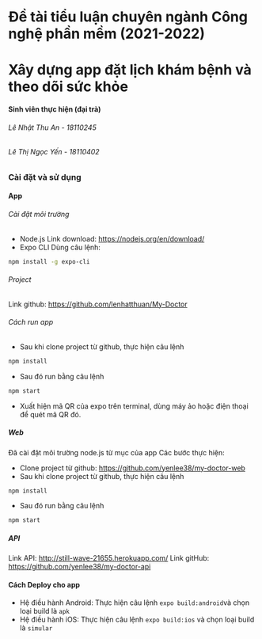 
# Đề tài tiểu luận chuyên ngành Công nghệ phần mềm (2021-2022)
# Xây dựng app đặt lịch khám bệnh và theo dõi sức khỏe
#### Sinh viên thực hiện (đại trà)
###### Lê Nhật Thu An - 18110245
###### Lê Thị Ngọc Yến - 18110402

### Cài đặt và sử dụng
#### App
###### Cài đặt môi trường
  * Node.js
Link download: https://nodejs.org/en/download/
  * Expo CLI
Dùng câu lệnh: 
```sh
npm install -g expo-cli
```

######  Project
Link github: https://github.com/lenhatthuan/My-Doctor
######  Cách run app
- Sau khi clone project từ github, thực hiện câu lệnh
```sh
npm install
``` 
- Sau đó run bằng câu lệnh 

```sh
npm start
```
- Xuất hiện mã QR của expo trên terminal, dùng máy ảo hoặc điện thoại để quét mã QR đó.
##### Web
Đã cài đặt môi trường node.js từ mục của app
Các bước thực hiện: 
- Clone project từ github: https://github.com/yenlee38/my-doctor-web
- Sau khi clone project từ github, thực hiện câu lệnh 
```sh
npm install
```
- Sau đó run bằng câu lệnh 
```sh
npm start
```
##### API
Link API: http://still-wave-21655.herokuapp.com/
Link gitHub: https://github.com/yenlee38/my-doctor-api
#### Cách Deploy cho app
- Hệ điều hành Android: Thực hiện câu lệnh ```expo build:android```và chọn loại build là ```apk```
- Hệ điều hành iOS: Thực hiện câu lệnh ```expo build:ios``` và chọn loại build là ```simular```
